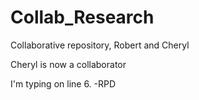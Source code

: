 # Collab_Research
Collaborative repository, Robert and Cheryl

Cheryl is now a collaborator

I'm typing on line 6. -RPD



